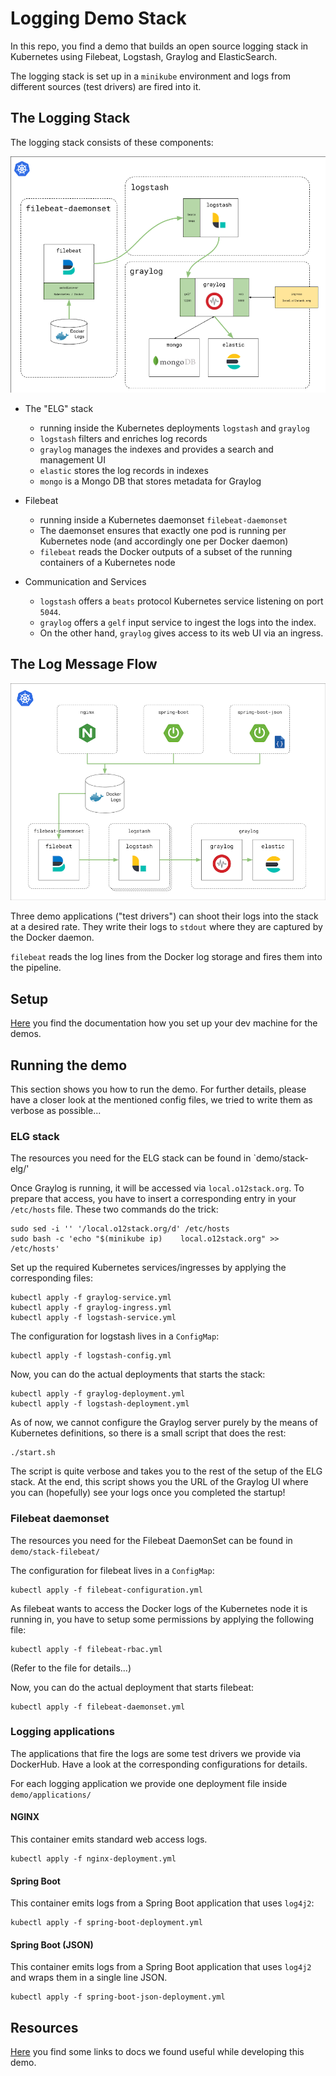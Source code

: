# Logging Demo Stack

In this repo, you find a demo that builds an open source logging stack in Kubernetes using Filebeat, Logstash, Graylog and ElasticSearch.

The logging stack is set up in a `minikube` environment and logs from different sources (test drivers) are fired into it.

## The Logging Stack

The logging stack consists of these components:

![The Logging Stack](docs/FelgStack.png)

* The "ELG" stack
  * running inside the Kubernetes deployments `logstash` and `graylog`
  * `logstash` filters and enriches log records
  * `graylog` manages the indexes and provides a search and management UI
  * `elastic` stores the log records in indexes
  * `mongo` is a Mongo DB that stores metadata for Graylog

* Filebeat
  * running inside a Kubernetes daemonset `filebeat-daemonset` 
  * The daemonset ensures that exactly one pod is running per Kubernetes node (and accordingly one per Docker daemon)
  * `filebeat` reads the Docker outputs of a subset of the running containers of a Kubernetes node

* Communication and Services
  * `logstash` offers a `beats` protocol Kubernetes service listening on port `5044`.
  * `graylog` offers a `gelf` input service to ingest the logs into the index.
  * On the other hand, `graylog` gives access to its web UI via an ingress. 

## The Log Message Flow

![The Log Message Flow](docs/LogFlow.png)

Three demo applications ("test drivers") can shoot their logs into the stack at a desired rate. They write their logs to `stdout` where they are captured by the Docker daemon. 

`filebeat` reads the log lines from the Docker log storage and fires them into the pipeline.

## Setup

[Here](docs/MINIKUBE.md) you find the documentation how you set up your dev machine for the demos.

## Running the demo

This section shows you how to run the demo. For further details, please have a closer look at the mentioned config files, we tried to write them as verbose as possible...

### ELG stack

The resources you need for the ELG stack can be found in `demo/stack-elg/'

Once Graylog is running, it will be accessed via `local.o12stack.org`.
To prepare that access, you have to insert a corresponding entry in 
your `/etc/hosts` file. These two commands do the trick:

    sudo sed -i '' '/local.o12stack.org/d' /etc/hosts
    sudo bash -c 'echo "$(minikube ip)    local.o12stack.org" >> /etc/hosts'

Set up the required Kubernetes services/ingresses by applying the corresponding files:

    kubectl apply -f graylog-service.yml
    kubectl apply -f graylog-ingress.yml
    kubectl apply -f logstash-service.yml

The configuration for logstash lives in a `ConfigMap`:

    kubectl apply -f logstash-config.yml

Now, you can do the actual deployments that starts the stack:

    kubectl apply -f graylog-deployment.yml
    kubectl apply -f logstash-deployment.yml

As of now, we cannot configure the Graylog server purely by the means of Kubernetes definitions, so there is a small script that does the rest:

    ./start.sh

The script is quite verbose and takes you to the rest of the setup of the ELG stack. At the end, this script shows you the URL of the Graylog UI where you can (hopefully) see your logs once you completed the startup!

### Filebeat daemonset

The resources you need for the Filebeat DaemonSet can be found in `demo/stack-filebeat/`

The configuration for filebeat lives in a `ConfigMap`:

    kubectl apply -f filebeat-configuration.yml

As filebeat wants to access the Docker logs of the Kubernetes node it is running in, you have to setup some permissions by applying the following file:

    kubectl apply -f filebeat-rbac.yml

(Refer to the file for details...)

Now, you can do the actual deployment that starts filebeat:

    kubectl apply -f filebeat-daemonset.yml

### Logging applications

The applications that fire the logs are some test drivers we provide via DockerHub. Have a look at the corresponding configurations for details.

For each logging application we provide one deployment file inside `demo/applications/`

#### NGINX

This container emits standard web access logs.

    kubectl apply -f nginx-deployment.yml

#### Spring Boot

This container emits logs from a Spring Boot application that uses `log4j2`:

    kubectl apply -f spring-boot-deployment.yml

#### Spring Boot (JSON)

This container emits logs from a Spring Boot application that uses `log4j2` and wraps them in a single line JSON.

    kubectl apply -f spring-boot-json-deployment.yml

## Resources

[Here](docs/LINKS.md) you find some links to docs we found useful while developing this demo.

